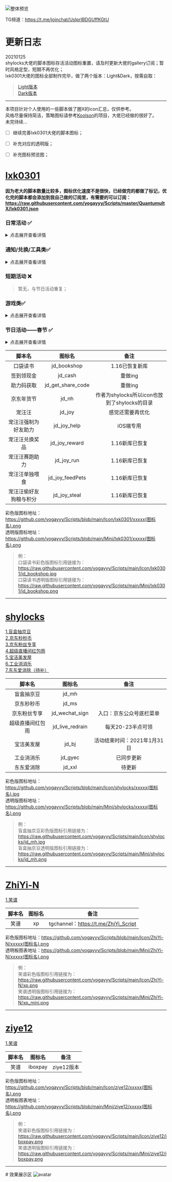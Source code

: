 ![整体预览](https://raw.githubusercontent.com/yogayyy/Scripts/master/Icon/example/readme_example.jpg)

TG频道：https://t.me/joinchat/UsIprIBDGUffKGtU

# 更新日志  
20210125  
shylocks大佬的脚本图标存活活动图标重置，请及时更新大佬的gallery订阅；暂时风格定型，短期不再优化；  
lxk0301大佬的图标全部制作完毕，做了两个版本：Light&Dark，按需自取：  
> [Light版本](https://raw.githubusercontent.com/yogayyy/Scripts/master/QuantumultX/lxk0301_light.json "Light版本")  
[Dark版本](https://raw.githubusercontent.com/yogayyy/Scripts/master/QuantumultX/lxk0301_dark.json "Dark版本")

------------

本项目针对个人使用的一些脚本做了圈X的icon汇总，仅供参考。  
风格尽量保持简洁，策略图标请参考[Koolson](https://github.com/Koolson/Qure "Koolson")的项目，大佬已经做的很好了。  
未完待续...  

- [ ] 继续完善lxk0301大佬的脚本图标；
- [ ] 补充对应的透明版；  
- [ ] 补充图标预览图；  


# [lxk0301](https://github.com/LXK9301/jd_scripts/tree/master "lxk0301")  
#### 因为老大的脚本数量比较多，图标优化速度不是很快，已经做完的都做了标记，优化完的脚本都会添加到我自己做的订阅里，有需要的可以订阅：https://raw.githubusercontent.com/yogayyy/Scripts/master/QuantumultX/lxk0301.json

### 日常活动 :white_check_mark:  
<details>
<summary>点击展开查看详情</summary>

> 1.京东签到:white_check_mark:  
2.京喜签到:white_check_mark:  
3.领京豆额外奖励&抢京豆:white_check_mark:  
4.签到领现金:white_check_mark:  
5.京东汽车签到:white_check_mark:  
6.京东汽车赛点兑换京豆:white_check_mark:  
7.摇京豆:white_check_mark:  
8.京东赚赚:white_check_mark:  
9.京东快递签到:white_check_mark:  
10.京东直播:white_check_mark:  
11.京东抽奖机（Tingxiao Yang） :white_check_mark:  
12.天天提鹅:white_check_mark:  
13.金融养猪:white_check_mark:  
14.点点券:white_check_mark:  
15.京东排行榜签到得京豆（Tingxiao Yang）:white_check_mark:  
16.全民开红包:white_check_mark:  
17.进店领豆:white_check_mark:  
18.十元街:white_check_mark:  

</details>


### 通知/兑换/工具类:white_check_mark:  
<details>
<summary>点击展开查看详情</summary>

> 1.京豆变动通知:white_check_mark:  
4.获取所有互助码:white_check_mark:  
5.注销京东会员卡:white_check_mark:  
6.取关京东店铺和商品:white_check_mark:  

</details>


### 短期活动 :x:
> 暂无，与节日活动重复；


### 游戏类:white_check_mark:  
<details>
<summary>点击展开查看详情</summary>

> 1.口袋书店:white_check_mark:  
2.东东超市:white_check_mark:  
3.东东超市兑换奖品:white_check_mark:  
4.疯狂的JOY挂机:white_check_mark:  
5.疯狂的JOY日常任务:white_check_mark:  
6.天天加速:white_check_mark:  
7.京喜工厂:white_check_mark:  
8.东东农场:white_check_mark:  
9.宠汪汪:white_check_mark:  
10.宠汪汪单独喂食:white_check_mark:  
11.宠汪汪兑换奖品:white_check_mark:  
12.宠汪汪赛跑助力:white_check_mark:  
13.宠汪汪强制为好友助力:white_check_mark:  
14.宠汪汪偷好友狗粮与积分:white_check_mark:  
15.东东工厂:white_check_mark:  
16.京喜农场:white_check_mark:  
17.东东萌宠:white_check_mark:  
18.种豆得豆:white_check_mark:  
19.东东小窝:white_check_mark:  
20.摇钱树:white_check_mark:  
21.财富岛（MoPoQAQ）:white_check_mark:  

</details>


### 节日活动——春节 :white_check_mark:
<details>
<summary>点击展开查看详情</summary>

> 1.炸年兽 :white_check_mark:  
2.炸年兽-AR :white_check_mark:  
3.炸年兽-签到 :white_check_mark:  
4.炸年兽-小程序 :white_check_mark:  
5.炸年兽鞭炮收集 :white_check_mark:  
6.神仙书院 :white_check_mark:  
7.年货节 :white_check_mark:  
8.集鞭炮兑京豆 :white_check_mark:  

</details>
  

|脚本名|图标名|备注|
| :------------: | :------------: | :------------: |
|口袋读书|jd_bookshop|1.16已恢复新库|
|签到领现金|jd_cash|重做ing|
|助力码获取|jd_get_share_code|重做ing|
|京东年货节|jd_nh|作者为shylocks所以icon也放到了shylocks的目录|
|宠汪汪|jd_joy|感觉还需要再优化|
|宠汪汪强制为好友助力|jd_joy_help|iOS端专用|
|宠汪汪兑换奖品|jd_joy_reward|1.16新库已恢复|
|宠汪汪赛跑助力|jd_joy_run|1.16新库已恢复|
|宠汪汪单独喂食|jd_joy_feedPets|1.16新库已恢复|
|宠汪汪偷好友狗粮与积分|jd_joy_steal|1.16新库已恢复|

彩色版图标地址：https://github.com/yogayyy/Scripts/blob/main/Icon/lxk0301/xxxxx(图标名).png  
透明版图标地址：https://github.com/yogayyy/Scripts/blob/main/Mini/lxk0301/xxxxx(图标名).png  
> 例：  
口袋读书彩色版图标引用链接为：https://raw.githubusercontent.com/yogayyy/Scripts/main/Icon/lxk0301/jd_bookshop.jpg  
口袋读书透明版图标引用链接为：https://raw.githubusercontent.com/yogayyy/Scripts/main/Mini/lxk0301/jd_bookshop.png  

------------

# [shylocks](https://github.com/shylocks "shylocks")
[1.盲盒抽京豆](https://github.com/shylocks/Loon/blob/main/jd_mh.js "1.盲盒抽京豆")  
[2.京东秒秒币](https://github.com/shylocks/Loon/blob/main/jd_ms.js "2.京东秒秒币")  
[3.京东粉丝专享](https://github.com/shylocks/Loon/blob/main/jd_wechat_sign.js "3.京东粉丝专享")  
[4.超级直播间红包雨](https://github.com/shylocks/Loon/blob/main/jd_live_redrain.js "4.超级直播间红包雨")  
[5.宝洁美发屋](https://github.com/shylocks/Loon/blob/main/jd_bj.js "5.宝洁美发屋")  
[6.工业消消乐](https://github.com/shylocks/Loon/blob/main/jd_gyec.js "4.工业消消乐")  
[7.东东爱消除（待补）](https://github.com/shylocks "4.东东爱消除（待补）")  

|脚本名|图标名|备注|
| :------------: | :------------: | :------------: |
|盲盒抽京豆|jd_mh||
|京东秒秒币|jd_ms||
|京东粉丝专享|jd_wechat_sign|入口：京东公众号底栏菜单|
|超级直播间红包雨|jd_live_redrain|每天20-23半点可领|
|宝洁美发屋|jd_bj|活动结束时间：2021年1月31日|
|工业消消乐|jd_gyec|已同步更新|
|东东爱消除|jd_xxl|待更新|

彩色版图标地址：https://github.com/yogayyy/Scripts/blob/main/Icon/shylocks/xxxxx(图标名).jpg  
透明版图标地址：https://github.com/yogayyy/Scripts/blob/main/Mini/shylocks/xxxxx(图标名).png  
> 例：  
盲盒抽京豆彩色版图标引用链接为：https://raw.githubusercontent.com/yogayyy/Scripts/main/Icon/shylocks/jd_mh.jpg  
盲盒抽京豆透明版图标引用链接为：https://raw.githubusercontent.com/yogayyy/Scripts/main/Mini/shylocks/jd_mh.png  

------------

# [ZhiYi-N](https://github.com/ZhiYi-N "ZhiYi-N")
[1.笑谱](https://github.com/ZhiYi-N/Private-Script/blob/master/Scripts/xp.js "1.笑谱")  

|脚本名|图标名|备注|
| :------------: | :------------: | :------------: |
|笑谱|xp|tgchannel：https://t.me/ZhiYi_Script|

彩色版图标地址：https://github.com/yogayyy/Scripts/blob/main/Icon/ZhiYi-N/xxxxx(图标名).png  
透明板图表地址：https://github.com/yogayyy/Scripts/blob/main/Mini/ZhiYi-N/xxxxx(图标名).png  
> 例：  
笑谱彩色版图标引用链接为：https://raw.githubusercontent.com/yogayyy/Scripts/main/Icon/ZhiYi-N/xp.png  
笑谱透明版图标引用链接为：https://raw.githubusercontent.com/yogayyy/Scripts/main/Mini/ZhiYi-N/xp_mini.png  

------------

# [ziye12](https://github.com/ziye12 "ziye12")  
[1.笑谱](https://raw.githubusercontent.com/ziye12/JavaScript/main/Task/iboxpay.js "1.笑谱")  

|脚本名|图标名|备注|
| :------------: | :------------: | :------------: |
|笑谱|iboxpay|ziye12版本|

彩色版图标地址：https://github.com/yogayyy/Scripts/blob/main/Icon/ziye12/xxxxx(图标名).png  
透明板图表地址：https://github.com/yogayyy/Scripts/blob/main/Mini/ziye12/xxxxx(图标名).png  
> 例：  
笑谱彩色版图标引用链接为：https://raw.githubusercontent.com/yogayyy/Scripts/main/Icon/ziye12/iboxpay.png  
笑谱透明版图标引用链接为：https://raw.githubusercontent.com/yogayyy/Scripts/main/Mini/ziye12/iboxpay.png  

------------
<span id="效果展示区"># 效果展示区</span>
![avatar](https://raw.githubusercontent.com/yogayyy/Scripts/master/Icon/example/example20210123.PNG)  

